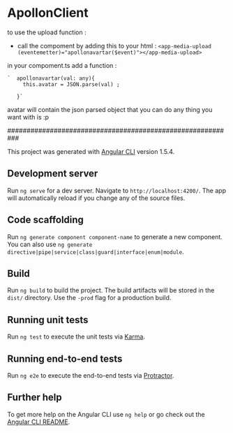 # ApollonClient

to use the upload function :
- call the compoment by adding this to your html :
`
<app-media-upload (eventemetter)="apollonavartar($event)"></app-media-upload>
`

 in your compoment.ts add a function :
 
    `  apollonavartar(val: any){
         this.avatar = JSON.parse(val) ;
         
       }`
       
avatar will contain the json parsed object that you can do any thing you want with is  :p 



###########################################################


This project was generated with [Angular CLI](https://github.com/angular/angular-cli) version 1.5.4.

## Development server

Run `ng serve` for a dev server. Navigate to `http://localhost:4200/`. The app will automatically reload if you change any of the source files.

## Code scaffolding

Run `ng generate component component-name` to generate a new component. You can also use `ng generate directive|pipe|service|class|guard|interface|enum|module`.

## Build

Run `ng build` to build the project. The build artifacts will be stored in the `dist/` directory. Use the `-prod` flag for a production build.

## Running unit tests

Run `ng test` to execute the unit tests via [Karma](https://karma-runner.github.io).

## Running end-to-end tests

Run `ng e2e` to execute the end-to-end tests via [Protractor](http://www.protractortest.org/).

## Further help

To get more help on the Angular CLI use `ng help` or go check out the [Angular CLI README](https://github.com/angular/angular-cli/blob/master/README.md).
